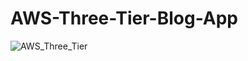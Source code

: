# AWS-Three-Tier-Blog-App
![AWS_Three_Tier](https://github.com/user-attachments/assets/ed172d10-dce0-4730-8c52-3c047e5fad87)
